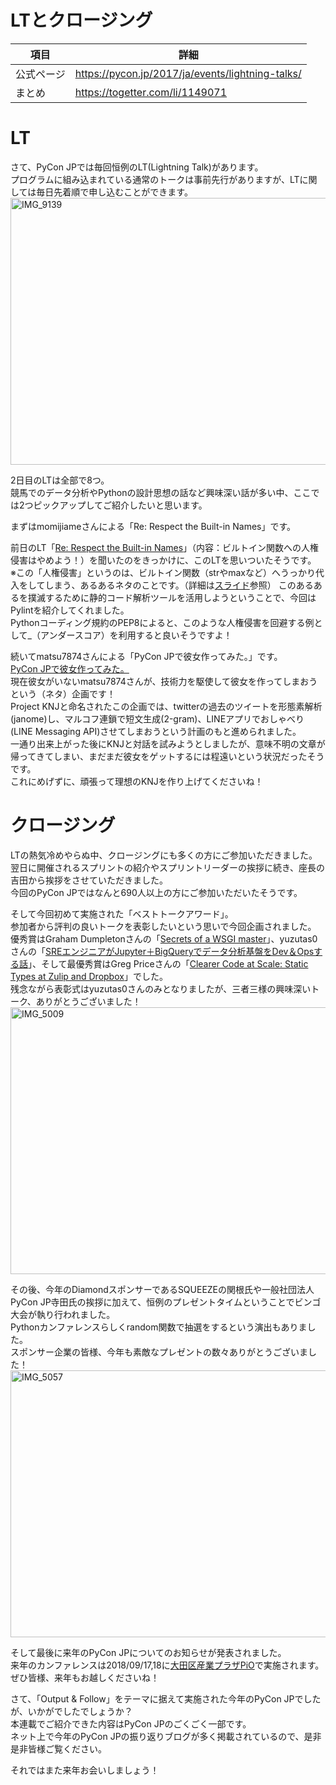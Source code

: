 # LTとクロージング

|項目|詳細|
|-----|-----|
|公式ページ|https://pycon.jp/2017/ja/events/lightning-talks/|
|まとめ|https://togetter.com/li/1149071|

# LT
さて、PyCon JPでは毎回恒例のLT(Lightning Talk)があります。  
プログラムに組み込まれている通常のトークは事前先行がありますが、LTに関しては毎日先着順で申し込むことができます。  
<a data-flickr-embed="true"  href="https://www.flickr.com/photos/pyconjp/36925102386/in/album-72157685754005651/" title="IMG_9139"><img src="https://farm5.staticflickr.com/4418/36925102386_4f710b1433_o.jpg" width="640" height="427" alt="IMG_9139"></a><script async src="//embedr.flickr.com/assets/client-code.js" charset="utf-8"></script>  

2日目のLTは全部で8つ。  
競馬でのデータ分析やPythonの設計思想の話など興味深い話が多い中、ここでは2つピックアップしてご紹介したいと思います。  

まずはmomijiameさんによる「Re: Respect the Built-in Names」です。  
<script async class="speakerdeck-embed" data-id="30b883607cf94ce18f56db80f8e4a0d7" data-ratio="1.33333333333333" src="//speakerdeck.com/assets/embed.js"></script>  
前日のLT「[Re: Respect the Built-in Names](https://speakerdeck.com/hayaosuzuki/respect-the-built-in-names)」（内容：ビルトイン関数への人権侵害はやめよう！）を聞いたのをきっかけに、このLTを思いついたそうです。  
※この「人権侵害」というのは、ビルトイン関数（strやmaxなど）へうっかり代入をしてしまう、あるあるネタのことです。（詳細は[スライド](https://speakerdeck.com/hayaosuzuki/respect-the-built-in-names)参照）
このあるあるを撲滅するために静的コード解析ツールを活用しようということで、今回はPylintを紹介してくれました。  
Pythonコーディング規約のPEP8によると、このような人権侵害を回避する例として\_（アンダースコア）を利用すると良いそうですよ！  

続いてmatsu7874さんによる「PyCon JPで彼女作ってみた。」です。  
[PyCon JPで彼女作ってみた。](https://slideship.com/users/@matsu7874/presentations/2017/09/43ha6mtJX4Z8mfGVBD6oD5/)  
現在彼女がいないmatsu7874さんが、技術力を駆使して彼女を作ってしまおうという（ネタ）企画です！  
Project KNJと命名されたこの企画では、twitterの過去のツイートを形態素解析(janome)し、マルコフ連鎖で短文生成(2-gram)、LINEアプリでおしゃべり(LINE Messaging API)させてしまおうという計画のもと進められました。  
一通り出来上がった後にKNJと対話を試みようとしましたが、意味不明の文章が帰ってきてしまい、まだまだ彼女をゲットするには程遠いという状況だったそうです。  
これにめげずに、頑張って理想のKNJを作り上げてくださいね！  

# クロージング
LTの熱気冷めやらぬ中、クロージングにも多くの方にご参加いただきました。  
翌日に開催されるスプリントの紹介やスプリントリーダーの挨拶に続き、座長の吉田から挨拶をさせていただきました。  
今回のPyCon JPではなんと690人以上の方にご参加いただいたそうです。  


そして今回初めて実施された「ベストトークアワード」。  
参加者から評判の良いトークを表彰したいという思いで今回企画されました。  
優秀賞はGraham Dumpletonさんの「[Secrets of a WSGI master](https://pycon.jp/2017/ja/schedule/presentation/9/)」、yuzutas0さんの「[SREエンジニアがJupyter＋BigQueryでデータ分析基盤をDev＆Opsする話](https://pycon.jp/2017/ja/schedule/presentation/38/)」、そして最優秀賞はGreg Priceさんの「[Clearer Code at Scale: Static Types at Zulip and Dropbox](https://pycon.jp/2017/ja/schedule/presentation/12/)」でした。  
残念ながら表彰式はyuzutas0さんのみとなりましたが、三者三様の興味深いトーク、ありがとうございました！  
<a data-flickr-embed="true"  href="https://www.flickr.com/photos/pyconjp/36975518012/in/album-72157685754005651/" title="IMG_5009"><img src="https://farm5.staticflickr.com/4410/36975518012_dfec54c20b_o.jpg" width="640" height="427" alt="IMG_5009"></a><script async src="//embedr.flickr.com/assets/client-code.js" charset="utf-8"></script>  

その後、今年のDiamondスポンサーであるSQUEEZEの関根氏や一般社団法人PyCon JP寺田氏の挨拶に加えて、恒例のプレゼントタイムということでビンゴ大会が執り行われました。  
Pythonカンファレンスらしくrandom関数で抽選をするという演出もありました。  
スポンサー企業の皆様、今年も素敵なプレゼントの数々ありがとうございました！  
<a data-flickr-embed="true"  href="https://www.flickr.com/photos/pyconjp/36957969096/in/album-72157685754005651/" title="IMG_5057"><img src="https://farm5.staticflickr.com/4358/36957969096_341990cc49_o.jpg" width="640" height="427" alt="IMG_5057"></a><script async src="//embedr.flickr.com/assets/client-code.js" charset="utf-8"></script>  

そして最後に来年のPyCon JPについてのお知らせが発表されました。  
来年のカンファレンスは2018/09/17,18に[大田区産業プラザPiO](http://www.pio-ota.net/)で実施されます。ぜひ皆様、来年もお越しくださいね！  

さて、「Output & Follow」をテーマに据えて実施された今年のPyCon JPでしたが、いかがでしたでしょうか？  
本連載でご紹介できた内容はPyCon JPのごくごく一部です。  
ネット上で今年のPyCon JPの振り返りブログが多く掲載されているので、是非是非皆様ご覧ください。  

それではまた来年お会いしましょう！  
